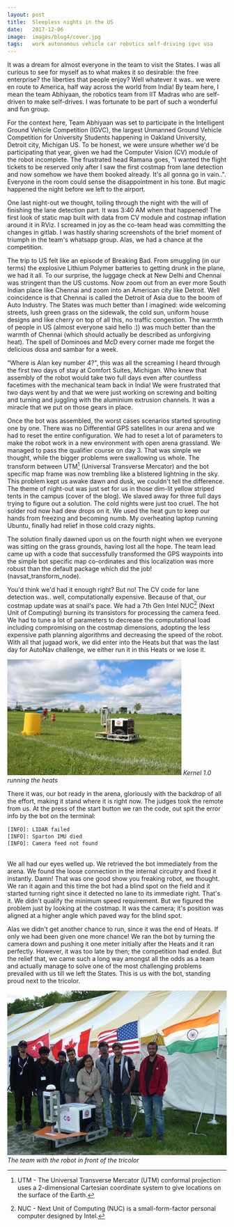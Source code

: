 ```yaml
---
layout: post
title:  Sleepless nights in the US
date:   2017-12-06
image:  images/blog4/cover.jpg
tags:   work autonomous vehicle car robotics self-driving igvc usa
---
```

It was a dream for almost everyone in the team to visit the States. I was all curious to see for myself as to what makes it so desirable: the free enterprise? the liberties that people enjoy? Well whatever it was.. we were en route to America, half way across the world from India! By team here, I mean the team Abhiyaan, the robotics team from IIT Madras who are self-driven to make self-drives. I was fortunate to be part of such a wonderful and fun group.

For the context here, Team Abhiyaan was set to participate in the Intelligent Ground Vehicle Competition (IGVC), the largest Unmanned Ground Vehicle Competition for University Students happening in Oakland University, Detroit city, Michigan US. To be honest, we were unsure whether we'd be participating that year, given we had the Computer Vision (CV) module of the robot incomplete. The frustrated head Ramana goes, "I wanted the flight tickets to be reserved only after I saw the first costmap from lane detection and now somehow we have them booked already. It's all gonna go in vain..". Everyone in the room could sense the disappointment in his tone. But magic happened the night before we left to the airport. 

One last night-out we thought, toiling through the night with the will of finishing the lane detection part. It was 3:40 AM when that happened! The first look of static map built with data from CV module and costmap inflation around it in RViz. I screamed in joy as the co-team head was committing the changes in gitlab. I was hastily sharing screenshots of the brief moment of triumph in the team's whatsapp group. Alas, we had a chance at the competition. 

The trip to US felt like an episode of Breaking Bad. From smuggling (in our terms) the explosive Lithium Polymer batteries to getting drunk in the plane, we had it all. To our surprise, the luggage check at New Delhi and Chennai was stringent than the US customs. Now zoom out from an ever more South Indian place like Chennai and zoom into an American city like Detroit. Well coincidence is that Chennai is called the Detroit of Asia due to the boom of Auto Industry. The States was much better than I imagined: wide welcoming streets, lush green grass on the sidewalk, the cold sun, uniform house designs and like cherry on top of all this, no traffic congestion. The warmth of people in US (almost everyone said hello :)) was much better than the warmth of Chennai (which should actually be described as unforgiving heat). The spell of Dominoes and McD every corner made me forget the delicious dosa and sambar for a week. 

"Where is Alan key number 4?", this was all the screaming I heard through the first two days of stay at Comfort Suites, Michigan. Who knew that assembly of the robot would take two full days even after countless facetimes with the mechanical team back in India! We were frustrated that two days went by and that we were just working on screwing and bolting and turning and juggling with the aluminium extrusion channels. It was a miracle that we put on those gears in place. 

Once the bot was assembled, the worst cases scenarios started sprouting one by one. There was no Differential GPS satellites in our arena and we had to reset the entire configuration. We had to reset a lot of parameters to make the robot work in a new environment with open arena grassland. We managed to pass the qualifier course on day 3. That was simple we thought, while the bigger problems were swallowing us whole. The transform between UTM[^1]  (Universal Transverse Mercator) and the bot specific map frame was now trembling like a blistered lightning in the sky. This problem kept us awake dawn and dusk, we couldn't tell the difference. The theme of night-out was just set for us in those dim-lit yellow striped tents in the campus (cover of the blog). We slaved away for three full days trying to figure out a solution. The cold nights were just too cruel. The hot solder rod now had dew drops on it. We used the heat gun to keep our hands from freezing and becoming numb. My overheating laptop running Ubuntu, finally had relief in those cold crazy nights. 

The solution finally dawned upon us on the fourth night when we everyone was sitting on the grass grounds, having lost all the hope. The team lead came up with a code that successfully transformed the GPS waypoints into the simple bot specific map co-ordinates and this localization was more robust than the default package which did the job! (navsat_transform_node).

You'd think we'd had it enough right? But no! The CV code for lane detection was.. well, computationally expensive. Because of that, our costmap update was at snail's pace. We had a 7th Gen Intel NUC[^2]  (Next Unit of Computing) burning its transistors for processing the camera feed. We had to tune a lot of parameters to decrease the computational load including compromising on the costmap dimensions, adopting the less expensive path planning algorithms and decreasing the speed of the robot. With all that jugaad work, we did enter into the Heats but that was the last day for AutoNav challenge, we either run it in this Heats or we lose it.

![team](/images/blog4/3.jpeg)
*Kernel 1.0 running the heats*

There it was, our bot ready in the arena, gloriously with the backdrop of all the effort, making it stand where it is right now. The judges took the remote from us. At the press of the start button we ran the code, out spit the error info by the bot on the terminal: 
```
[INFO]: LIDAR failed
[INFO]: Sparton IMU died
[INFO]: Camera feed not found
```
\
We all had our eyes welled up. We retrieved the bot immediately from the arena. We found the loose connection in the internal circuitry and fixed it instantly. Damn! That was one good show you freaking robot, we thought. We ran it again and this time the bot had a blind spot on the field and it started turning right since it detected no lane to its immediate right. That's it. We didn't qualify the minimum speed requirement. But we figured the problem just by looking at the costmap. It was the camera; it's position was aligned at a higher angle which paved way for the blind spot.

Alas we didn't get another chance to run, since it was the end of Heats. If only we had been given one more chance!  We ran the bot by turning the camera down and pushing it one meter initially after the Heats and it ran perfectly. However, it was too late by then; the competition had ended. But the relief that, we came such a long way amongst all the odds as a team and actually manage to solve one of the most challenging problems prevailed with us till we left the States. This is us with the bot, standing proud next to the tricolor.

![team](/images/blog4/2.jpg)
*The team with the robot in front of the tricolor*


[^1]: UTM - The Universal Transverse Mercator (UTM) conformal projection uses a 2-dimensional Cartesian coordinate system to give locations on the surface of the Earth. 
[^2]: NUC - Next Unit of Computing (NUC) is a small-form-factor personal computer designed by Intel.